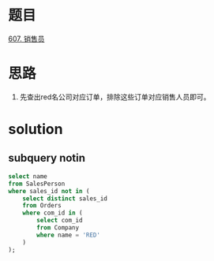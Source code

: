 # 题目

[607. 销售员](https://leetcode.cn/problems/sales-person/)

# 思路
1. 先查出red名公司对应订单，排除这些订单对应销售人员即可。

# solution

## subquery notin
```sql
select name
from SalesPerson
where sales_id not in (
    select distinct sales_id
    from Orders
    where com_id in (
        select com_id
        from Company
        where name = 'RED'
    )
);
```

